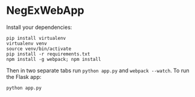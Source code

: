 # NegExWebApp

Install your dependencies:
```
pip install virtualenv
virtualenv venv
source venv/bin/activate
pip install -r requirements.txt
npm install -g webpack; npm install
```

Then in two separate tabs run `python app.py` and `webpack --watch`.
To run the Flask app:

```
python app.py
```
